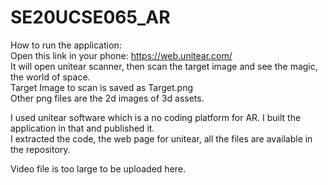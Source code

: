 # SE20UCSE065_AR


How to run the application:<br>
Open this link in your phone: https://web.unitear.com/<br>
It will open unitear scanner, then scan the target image and see the magic, the world of space.<br>
Target Image to scan is saved as Target.png<br>
Other png files are the 2d images of 3d assets.<br>

I used unitear software which is a no coding platform for AR. I built the application in that and published it.<br>
I extracted the code, the web page for unitear, all the files are available in the repository.

Video file is too large to be uploaded here.
